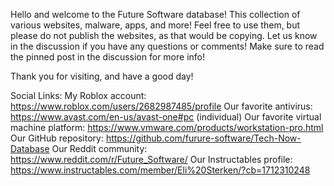 Hello and welcome to the Future Software database! This collection of various websites, malware, apps, and more! Feel free to use them, but please do not publish the websites, as that would be copying. 
Let us know in the discussion if you have any questions or comments!
Make sure to read the pinned post in the discussion for more info!

Thank you for visiting, and have a good day!

Social Links:
My Roblox account: https://www.roblox.com/users/2682987485/profile
Our favorite antivirus: https://www.avast.com/en-us/avast-one#pc (individual)
Our favorite virtual machine platform: https://www.vmware.com/products/workstation-pro.html
Our GitHub repository: https://github.com/furure-software/Tech-Now-Database
Our Reddit community: https://www.reddit.com/r/Future_Software/
Our Instructables profile: https://www.instructables.com/member/Eli%20Sterken/?cb=1712310248
